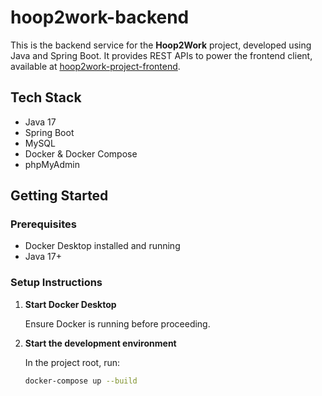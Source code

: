 # hoop2work-backend

This is the backend service for the **Hoop2Work** project, developed using Java and Spring Boot. It provides REST APIs to power the frontend client, available at [hoop2work-project-frontend](https://github.com/hoop2work/hoop2work-project-frontend).

## Tech Stack

- Java 17
- Spring Boot
- MySQL
- Docker & Docker Compose
- phpMyAdmin

## Getting Started

### Prerequisites

- Docker Desktop installed and running
- Java 17+

### Setup Instructions

1. **Start Docker Desktop**

   Ensure Docker is running before proceeding.

2. **Start the development environment**

   In the project root, run:

   ```bash
   docker-compose up --build
